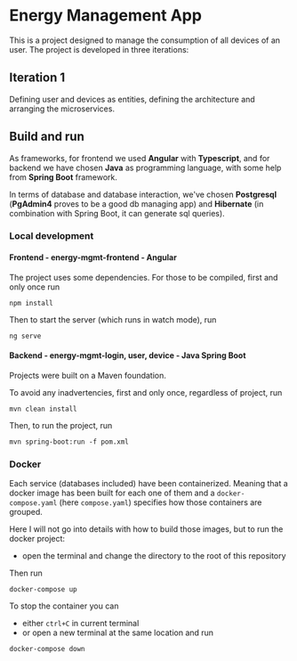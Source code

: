 # Energy Management App
This is a project designed to manage the consumption of all devices of an user.
The project is developed in three iterations:

## Iteration 1
Defining user and devices as entities, defining the architecture and arranging the microservices.

## Build and run
As frameworks, for frontend we used **Angular** with **Typescript**, and for backend we have
chosen **Java** as programming language, with some help from **Spring Boot** framework.

In terms of database and database interaction, we've chosen **Postgresql** (**PgAdmin4** proves to be a good db managing app)
and **Hibernate** (in combination with Spring Boot, it can generate sql queries).

### Local development
#### Frontend - energy-mgmt-frontend - Angular
The project uses some dependencies. For those to be compiled, first and only once run 
```terminal
npm install
```
Then to start the server (which runs in watch mode), run
```terminal
ng serve
```

#### Backend - energy-mgmt-login, user, device - Java Spring Boot
Projects were built on a Maven foundation.

To avoid any inadvertencies, first and only once, regardless of project, run
```maven
mvn clean install
```
Then, to run the project, run
```maven
mvn spring-boot:run -f pom.xml
```

### Docker
Each service (databases included) have been containerized. Meaning that a docker image has been built 
for each one of them and a `docker-compose.yaml` (here `compose.yaml`) specifies how those
containers are grouped.

Here I will not go into details with how to build those images, but to run the docker project:
- open the terminal and change the directory to the root of this repository

Then run
```docker
docker-compose up
```

To stop the container you can
- either `ctrl+C` in current terminal
- or open a new terminal at the same location and run 
```docker
docker-compose down
```


